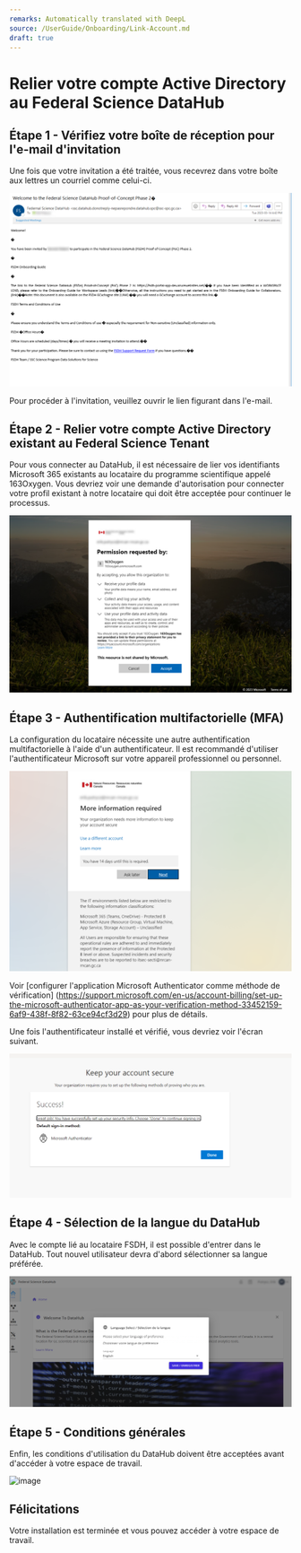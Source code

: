 ```yaml
---
remarks: Automatically translated with DeepL
source: /UserGuide/Onboarding/Link-Account.md
draft: true
---
```


# Relier votre compte Active Directory au Federal Science DataHub

## Étape 1 - Vérifiez votre boîte de réception pour l'e-mail d'invitation

Une fois que votre invitation a été traitée, vous recevrez dans votre boîte aux lettres un courriel comme celui-ci.

![image](0-email-invitation.png)

Pour procéder à l'invitation, veuillez ouvrir le lien figurant dans l'e-mail.

## Étape 2 - Relier votre compte Active Directory existant au Federal Science Tenant

Pour vous connecter au DataHub, il est nécessaire de lier vos identifiants Microsoft 365 existants au locataire du programme scientifique appelé 163Oxygen. Vous devriez voir une demande d'autorisation pour connecter votre profil existant à notre locataire qui doit être acceptée pour continuer le processus.

![image](1-aad-permission.png)

## Étape 3 - Authentification multifactorielle (MFA)

La configuration du locataire nécessite une autre authentification multifactorielle à l'aide d'un authentificateur. Il est recommandé d'utiliser l'authentificateur Microsoft sur votre appareil professionnel ou personnel.

![image](2-mfa-request.png)

Voir [configurer l'application Microsoft Authenticator comme méthode de vérification] (https://support.microsoft.com/en-us/account-billing/set-up-the-microsoft-authenticator-app-as-your-verification-method-33452159-6af9-438f-8f82-63ce94cf3d29) pour plus de détails.

Une fois l'authentificateur installé et vérifié, vous devriez voir l'écran suivant.

![image](4-mfa-validation.png)

## Étape 4 - Sélection de la langue du DataHub

Avec le compte lié au locataire FSDH, il est possible d'entrer dans le DataHub. Tout nouvel utilisateur devra d'abord sélectionner sa langue préférée.

![image](5-language-selection.png)

## Étape 5 - Conditions générales

Enfin, les conditions d'utilisation du DataHub doivent être acceptées avant d'accéder à votre espace de travail.

![image](6-Termes-et-Conditions.png)

## Félicitations

Votre installation est terminée et vous pouvez accéder à votre espace de travail.

